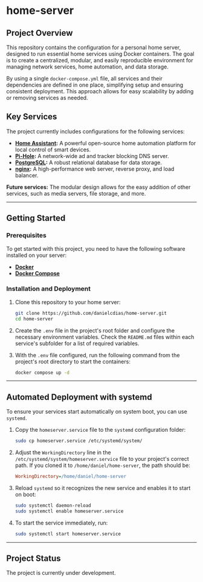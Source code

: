 # home-server

## Project Overview

This repository contains the configuration for a personal home server, designed to run essential home services using Docker containers. The goal is to create a centralized, modular, and easily reproducible environment for managing network services, home automation, and data storage.

By using a single `docker-compose.yml` file, all services and their dependencies are defined in one place, simplifying setup and ensuring consistent deployment. This approach allows for easy scalability by adding or removing services as needed.

## Key Services

The project currently includes configurations for the following services:

* **[Home Assistant](https://www.home-assistant.io/):** A powerful open-source home automation platform for local control of smart devices.
* **[Pi-Hole](https://pi-hole.net/):** A network-wide ad and tracker blocking DNS server.
* **[PostgreSQL](https://www.postgresql.org/):** A robust relational database for data storage.
* **[nginx](https://nginx.org/):** A high-performance web server, reverse proxy, and load balancer.

**Future services:** The modular design allows for the easy addition of other services, such as media servers, file storage, and more.

---

## Getting Started

### Prerequisites

To get started with this project, you need to have the following software installed on your server:

* [**Docker**](https://docs.docker.com/get-docker/)
* [**Docker Compose**](https://docs.docker.com/compose/install/)

### Installation and Deployment

1.  Clone this repository to your home server:

    ```bash
    git clone https://github.com/danielcdias/home-server.git
    cd home-server
    ```

2.  Create the `.env` file in the project's root folder and configure the necessary environment variables. Check the `README.md` files within each service's subfolder for a list of required variables.

3.  With the `.env` file configured, run the following command from the project's root directory to start the containers:

    ```bash
    docker compose up -d
    ```

---

## Automated Deployment with systemd

To ensure your services start automatically on system boot, you can use `systemd`.

1.  Copy the `homeserver.service` file to the `systemd` configuration folder:

    ```bash
    sudo cp homeserver.service /etc/systemd/system/
    ```

2.  Adjust the `WorkingDirectory` line in the `/etc/systemd/system/homeserver.service` file to your project's correct path. If you cloned it to `/home/daniel/home-server`, the path should be:

    ```ini
    WorkingDirectory=/home/daniel/home-server
    ```

3.  Reload `systemd` so it recognizes the new service and enables it to start on boot:

    ```bash
    sudo systemctl daemon-reload
    sudo systemctl enable homeserver.service
    ```

4.  To start the service immediately, run:

    ```bash
    sudo systemctl start homeserver.service
    ```

---

## Project Status

The project is currently under development.